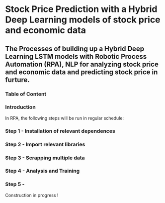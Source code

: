 # Stock Price Prediction with a Hybrid Deep Learning models of stock price and economic data
## The Processes of building up a Hybrid Deep Learning LSTM models with Robotic Process Automation (RPA), NLP for analyzing stock price and economic data and predicting stock price in furture.

### Table of Content

### Introduction
In RPA, the following steps will be run in regular schedule:

### Step 1 - Installation of relevant dependences

### Step 2 - Import relevant libraries

### Step 3 - Scrapping multiple data

### Step 4 - Analysis and Training

### Step 5 - 

Construction in progress !
